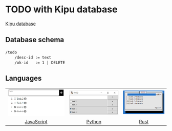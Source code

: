 # TODO with Kipu database

[Kipu database](https://github.com/MuchikNet/database-kipu)

## Database schema

```
/todo
    /desc-id := text
    /ok-id   := 1 | DELETE
```

## Languages

|  |  |  |
|:--:|:--:|:--:|
|![JavaScript](javascript/image.png)|![Python](python/image.png)|![Rust](rust/image.png)|
|[JavaScript](javascript/)|[Python](python/)|[Rust](rust/)|
